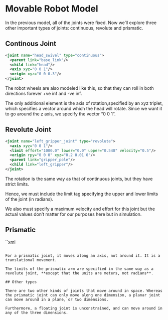 # Movable Robot Model

In the previous model, all of the joints were fixed. Now we’ll explore three other important types of joints: continuous, revolute and prismatic.

## Continous Joint

```xml
<joint name="head_swivel" type="continuous">
  <parent link="base_link"/>
  <child link="head"/>
  <axis xyz="0 0 1"/>
  <origin xyz="0 0 0.3"/>
</joint>
```

The robot wheels are also modeled like this, so that they can roll in both directions forever +ve inf and -ve inf.

The only additional element is the axis of rotation,specified by an xyz triplet, which specifies a vector around which the head will rotate. Since we want it to go around the z axis, we specify the vector “0 0 1”.

## Revolute Joint

```xml
<joint name="left_gripper_joint" type="revolute">
  <axis xyz="0 0 1"/>
  <limit effort="1000.0" lower="0.0" upper="0.548" velocity="0.5"/>
  <origin rpy="0 0 0" xyz="0.2 0.01 0"/>
  <parent link="gripper_pole"/>
  <child link="left_gripper"/>
</joint>
```

The rotation is the same way as that of continuous joints, but they have strict limits. 

Hence, we must include the limit tag specifying the upper and lower limits of the joint (in radians). 

We also must specify a maximum velocity and effort for this joint but the actual values don’t matter for our purposes here but in simulation.

## Prismatic

``xml
<joint name="gripper_extension" type="prismatic">
  <parent link="base_link"/>
  <child link="gripper_pole"/>
  <limit effort="1000.0" lower="-0.38" upper="0" velocity="0.5"/>
  <origin rpy="0 0 0" xyz="0.19 0 0.2"/>
</joint>
```

For a prismatic joint, it moves along an axis, not around it. It is a translational movement.

The limits of the prismatic arm are specified in the same way as a revolute joint, **except that the units are meters, not radians**.

## Other types

There are two other kinds of joints that move around in space. Whereas the prismatic joint can only move along one dimension, a planar joint can move around in a plane, or two dimensions. 

Furthermore, a floating joint is unconstrained, and can move around in any of the three dimensions.